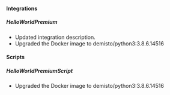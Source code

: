 
#### Integrations
##### HelloWorldPremium
- Updated integration description.
- Upgraded the Docker image to demisto/python3:3.8.6.14516

#### Scripts
##### HelloWorldPremiumScript
- Upgraded the Docker image to demisto/python3:3.8.6.14516